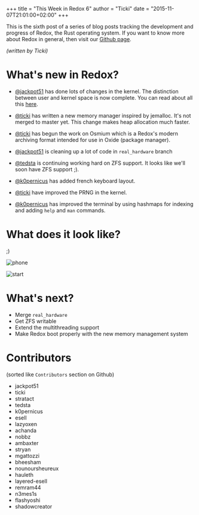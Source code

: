 +++
title = "This Week in Redox 6"
author = "Ticki"
date = "2015-11-07T21:01:00+02:00"
+++

This is the sixth post of a series of blog posts tracking the development and progress of Redox, the Rust operating system. If you want to know more about Redox in general, then visit our [Github page](https://github.com/redox-os/redox).

*(written by Ticki)*

# What's new in Redox?

- [@jackpot51](https://github.com/jackpot51) has done lots of changes in the kernel. The distinction between user and kernel space is now complete. You can read about all this [here](http://dictator.redox-os.org/index.php?controller=post&action=view&id_post=17).

- [@ticki](https://github.com/ticki) has written a new memory manager inspired by jemalloc. It's not merged to master yet. This change makes heap allocation much faster.

- [@ticki](https://github.com/ticki) has begun the work on Osmium which is a Redox's modern archiving format intended for use in Oxide (package manager).

- [@jackpot51](https://github.com/jackpot51) is cleaning up a lot of code in `real_hardware` branch

- [@tedsta](https://github.com/tedsta) is continuing working hard on ZFS support. It looks like we'll soon have ZFS support ;).

- [@k0pernicus](https://github.com/k0pernicus) has added french keyboard layout.

- [@ticki](https://github.com/ticki) have improved the PRNG in the kernel.

- [@k0pernicus](https://github.com/k0pernicus) has improved the terminal by using hashmaps for indexing and adding `help` and `man` commands.


# What does it look like?

;)

![phone](https://raw.githubusercontent.com/redox-os/redox/master/img/fun/mobile.jpg)

![start](https://github.com/redox-os/redox/blob/master/img/screenshots/File_manager.png)


# What's next?

- Merge `real_hardware`
- Get ZFS writable
- Extend the multithreading support
- Make Redox boot properly with the new memory management system

# Contributors

(sorted like `Contributors` section on Github)

- jackpot51
- ticki
- stratact
- tedsta
- k0pernicus
- esell
- lazyoxen
- achanda
- nobbz
- ambaxter
- stryan
- mgattozzi
- bheesham
- nounoursheureux
- hauleth
- layered-esell
- remram44
- n3mes1s
- flashyoshi
- shadowcreator
